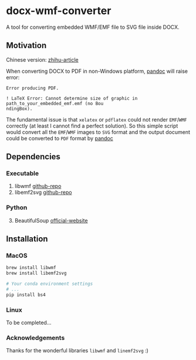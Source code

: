 # docx-wmf-converter
A tool for converting embedded WMF/EMF file to SVG file inside DOCX.

## Motivation

Chinese version: [zhihu-article](https://zhuanlan.zhihu.com/p/1946891527935726678)

When converting DOCX to PDF in non-Windows platform, [pandoc](https://pandoc.org) will raise error:

```
Error producing PDF.

! LaTeX Error: Cannot determine size of graphic in path_to_your_embedded_emf.emf (no Bou
ndingBox).
```

The fundamental issue is that `xelatex` or `pdflatex` could not render `EMF`/`WMF` correctly (at least I cannot find a perfect solution). So this simple script would convert all the `EMF`/`WMF` images to `SVG` format and the output document could be converted to `PDF` format by [pandoc](https://pandoc.org)


## Dependencies

### Executable

1. libwmf [github-repo](https://github.com/caolanm/libwmf)
2. libemf2svg [github-repo](https://github.com/kakwa/libemf2svg)

### Python

3. BeautifulSoup [official-website](https://www.crummy.com/software/BeautifulSoup/)

## Installation

### MacOS

```bash
brew install libwmf
brew install libemf2svg

# Your conda environment settings
# ...
pip install bs4
```

### Linux

To be completed...

### Acknowledgements

Thanks for the wonderful libraries `libwmf` and `linemf2svg` :)